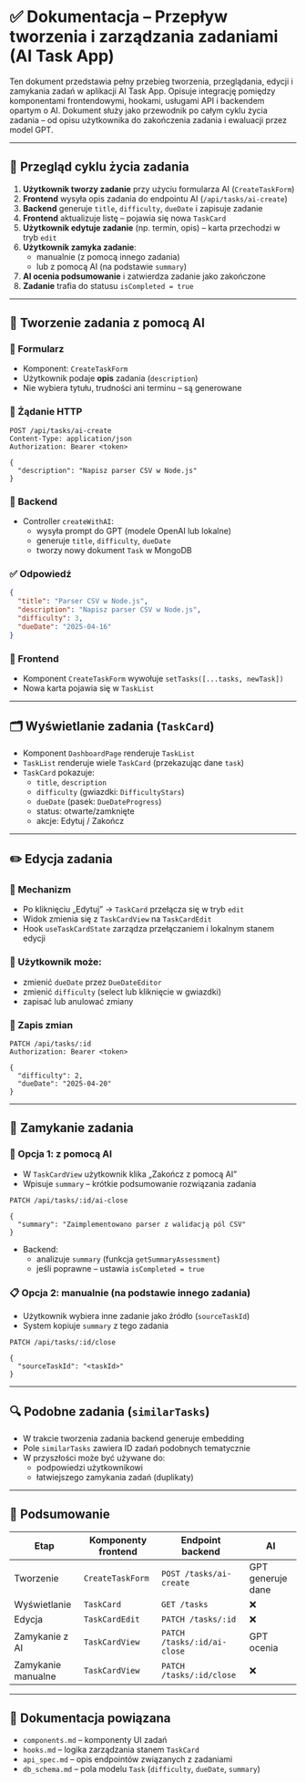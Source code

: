 # ✅ Dokumentacja – Przepływ tworzenia i zarządzania zadaniami (AI Task App)

Ten dokument przedstawia pełny przebieg tworzenia, przeglądania, edycji i zamykania zadań w aplikacji AI Task App. Opisuje integrację pomiędzy komponentami frontendowymi, hookami, usługami API i backendem opartym o AI. Dokument służy jako przewodnik po całym cyklu życia zadania – od opisu użytkownika do zakończenia zadania i ewaluacji przez model GPT.

---

## 🔁 Przegląd cyklu życia zadania

1. **Użytkownik tworzy zadanie** przy użyciu formularza AI (`CreateTaskForm`)
2. **Frontend** wysyła opis zadania do endpointu AI (`/api/tasks/ai-create`)
3. **Backend** generuje `title`, `difficulty`, `dueDate` i zapisuje zadanie
4. **Frontend** aktualizuje listę – pojawia się nowa `TaskCard`
5. **Użytkownik edytuje zadanie** (np. termin, opis) – karta przechodzi w tryb `edit`
6. **Użytkownik zamyka zadanie**:
   - manualnie (z pomocą innego zadania)
   - lub z pomocą AI (na podstawie `summary`)
7. **AI ocenia podsumowanie** i zatwierdza zadanie jako zakończone
8. **Zadanie** trafia do statusu `isCompleted = true`

---

## 🧾 Tworzenie zadania z pomocą AI

### 💬 Formularz

- Komponent: `CreateTaskForm`
- Użytkownik podaje **opis** zadania (`description`)
- Nie wybiera tytułu, trudności ani terminu – są generowane

### 📡 Żądanie HTTP

```http
POST /api/tasks/ai-create
Content-Type: application/json
Authorization: Bearer <token>

{
  "description": "Napisz parser CSV w Node.js"
}
```

### 🧠 Backend

- Controller `createWithAI`:
  - wysyła prompt do GPT (modele OpenAI lub lokalne)
  - generuje `title`, `difficulty`, `dueDate`
  - tworzy nowy dokument `Task` w MongoDB

### ✅ Odpowiedź

```json
{
  "title": "Parser CSV w Node.js",
  "description": "Napisz parser CSV w Node.js",
  "difficulty": 3,
  "dueDate": "2025-04-16"
}
```

### 🔄 Frontend

- Komponent `CreateTaskForm` wywołuje `setTasks([...tasks, newTask])`
- Nowa karta pojawia się w `TaskList`

---

## 🗂️ Wyświetlanie zadania (`TaskCard`)

- Komponent `DashboardPage` renderuje `TaskList`
- `TaskList` renderuje wiele `TaskCard` (przekazując dane `task`)
- `TaskCard` pokazuje:
  - `title`, `description`
  - `difficulty` (gwiazdki: `DifficultyStars`)
  - `dueDate` (pasek: `DueDateProgress`)
  - status: otwarte/zamknięte
  - akcje: Edytuj / Zakończ

---

## ✏️ Edycja zadania

### 🔀 Mechanizm

- Po kliknięciu „Edytuj” → `TaskCard` przełącza się w tryb `edit`
- Widok zmienia się z `TaskCardView` na `TaskCardEdit`
- Hook `useTaskCardState` zarządza przełączaniem i lokalnym stanem edycji

### 🧩 Użytkownik może:

- zmienić `dueDate` przez `DueDateEditor`
- zmienić `difficulty` (select lub kliknięcie w gwiazdki)
- zapisać lub anulować zmiany

### 🔁 Zapis zmian

```http
PATCH /api/tasks/:id
Authorization: Bearer <token>

{
  "difficulty": 2,
  "dueDate": "2025-04-20"
}
```

---

## 🏁 Zamykanie zadania

### 🧠 Opcja 1: z pomocą AI

- W `TaskCardView` użytkownik klika „Zakończ z pomocą AI”
- Wpisuje `summary` – krótkie podsumowanie rozwiązania zadania

```http
PATCH /api/tasks/:id/ai-close

{
  "summary": "Zaimplementowano parser z walidacją pól CSV"
}
```

- Backend:
  - analizuje `summary` (funkcja `getSummaryAssessment`)
  - jeśli poprawne – ustawia `isCompleted = true`

### 📋 Opcja 2: manualnie (na podstawie innego zadania)

- Użytkownik wybiera inne zadanie jako źródło (`sourceTaskId`)
- System kopiuje `summary` z tego zadania

```http
PATCH /api/tasks/:id/close

{
  "sourceTaskId": "<taskId>"
}
```

---

## 🔍 Podobne zadania (`similarTasks`)

- W trakcie tworzenia zadania backend generuje embedding
- Pole `similarTasks` zawiera ID zadań podobnych tematycznie
- W przyszłości może być używane do:
  - podpowiedzi użytkownikowi
  - łatwiejszego zamykania zadań (duplikaty)

---

## 📌 Podsumowanie

| Etap                     | Komponenty frontend | Endpoint backend            | AI               |
|--------------------------|---------------------|------------------------------|------------------|
| Tworzenie                | `CreateTaskForm`    | `POST /tasks/ai-create`      | GPT generuje dane|
| Wyświetlanie             | `TaskCard`          | `GET /tasks`                 | ❌                |
| Edycja                   | `TaskCardEdit`      | `PATCH /tasks/:id`           | ❌                |
| Zamykanie z AI           | `TaskCardView`      | `PATCH /tasks/:id/ai-close`  | GPT ocenia        |
| Zamykanie manualne       | `TaskCardView`      | `PATCH /tasks/:id/close`     | ❌                |

---

## 📄 Dokumentacja powiązana

- `components.md` – komponenty UI zadań
- `hooks.md` – logika zarządzania stanem `TaskCard`
- `api_spec.md` – opis endpointów związanych z zadaniami
- `db_schema.md` – pola modelu `Task` (`difficulty`, `dueDate`, `summary`)